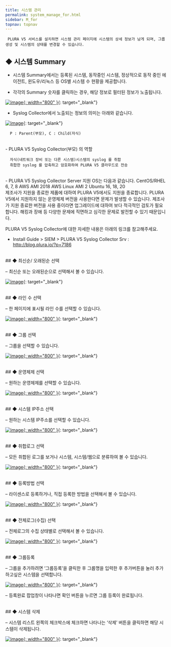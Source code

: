 ```yaml
---
title: 시스템 관리
permalink: system_manage_for.html
sidebar: M_for
topnav: topnav
---
```


     PLURA V5 서비스를 설치하면 시스템 관리 페이지에 시스템의 상세 정보가 남게 되며, 그룹 생성 및 시스템의 상태를 변경할 수 있습니다.


## ◆ 시스템 Summary

- 시스템 Summary에서는 등록된 시스템, 동작중인 시스템, 정상적으로 동작 중인 에이전트, 윈도우/리눅스 등 OS별 시스템 수 현황을 제공합니다.

- 각각의 Summary 숫자를 클릭하는 경우, 해당 정보로 필터된 정보가 노출됩니다.

[![image](/docs/images/Manual/forensic/system/1.png){: width="800" }](/docs/images/Manual/forensic/system/1.png){: target="_blank"}

- Syslog Collector에서 노출되는 정보의 의미는 아래와 같습니다.

[![image](/docs/images/Manual/forensic/system/2.png)](/docs/images/Manual/forensic/system/2.png){: target="_blank"}

      P : Parent(부모), C : Child(자식)

<br />
- PLURA V5 Syslog Collector(부모) 의 역할

      자식(네트워크 장비 또는 다른 시스템)시스템의 syslog 를 취합
      취합한 syslog 를 압축하고 암호화하여 PLURA V5 클라우드로 전송

<br />
- PLURA V5 Syslog Collector Server 지원 OS는 다음과 같습니다.
      CentOS/RHEL 6, 7, 8
      AWS AMI 2018
      AWS Linux AMI 2
      Ubuntu 16, 18, 20

<br />
     제조사가 지원을 종료한 제품에 대하여 PLURA V5에서도 지원을 종료합니다.
     PLURA V5에서 지원하지 않는 운영체제 버전을 사용한다면 문제가 발생할 수 있습니다.
     제조사가 지원 종료한 버전을 사용 중이라면 업그레이드에 대하여 보다 적극적인 검토가 필요합니다. 해킹과 장애 등 다양한 문제에 직면하고 심각한 문제로 발전할 수 있기 때문입니다.

PLURA V5 Syslog Collector에 대한 자세한 내용은 아래의 링크를 참고해주세요.
- Install Guide > SIEM > PLURA V5 Syslog Collector Srv  : http://blog.plura.io/?p=7186

<br />
## ◆ 최신순/ 오래된순 선택

– 최신순 또는 오래된순으로 선택해서 볼 수 있습니다.

[![image](/docs/images/Manual/forensic/system/3.png)](/docs/images/Manual/forensic/system/3.png){: target="_blank"}

<br />
## ◆ 라인 수 선택

– 한 페이지에 표시될 라인 수를 선택할 수 있습니다.

[![image](/docs/images/Manual/forensic/system/4.png){: width="800" }](/docs/images/Manual/forensic/system/4.png){: target="_blank"}

<br />
## ◆ 그룹 선택

– 그룹을 선택할 수 있습니다.

[![image](/docs/images/Manual/forensic/system/5.png){: width="800" }](/docs/images/Manual/forensic/system/5.png){: target="_blank"}

<br />
## ◆ 운영체제 선택

– 원하는 운영체제를 선택할 수 있습니다.

[![image](/docs/images/Manual/forensic/system/6.png){: width="800" }](/docs/images/Manual/forensic/system/6.png){: target="_blank"}
 
<br />
## ◆ 시스템 IP주소 선택

– 원하는 시스템 IP주소를 선택할 수 있습니다.

[![image](/docs/images/Manual/forensic/system/7.png){: width="800" }](/docs/images/Manual/forensic/system/7.png){: target="_blank"}

<br />
## ◆ 취합로그 선택

– 모든 취합된 로그를 보거나 시스템, 시스템/웹으로 분류하여 볼 수 있습니다.

[![image](/docs/images/Manual/forensic/system/8.png){: width="800" }](/docs/images/Manual/forensic/system/8.png){: target="_blank"}

<br />
## ◆ 등록방법 선택

– 라이센스로 등록하거나, 직접 등록한 방법을 선택해서 볼 수 있습니다.

[![image](/docs/images/Manual/forensic/system/9.png){: width="800" }](/docs/images/Manual/forensic/system/9.png){: target="_blank"}
 
<br />
## ◆ 전체로그(수집) 선택

– 전체로그의 수집 상태별로 선택해서 볼 수 있습니다.

[![image](/docs/images/Manual/forensic/system/10.png){: width="800" }](/docs/images/Manual/forensic/system/10.png){: target="_blank"}
 
<br />
## ◆ 그룹등록

– 그룹을 추가하려면 ‘그룹등록’을 클릭한 후 그룹명을 입력한 후 추가버튼을 눌러 추가하고싶은 시스템을 선택합니다.

[![image](/docs/images/Manual/forensic/system/11.png){: width="800" }](/docs/images/Manual/forensic/system/11.png){: target="_blank"}

– 등록완료 팝업창이 나타나면 확인 버튼을 누르면 그룹 등록이 완료됩니다.

 
<br />
## ◆ 시스템 삭제

– 시스템 리스트 왼쪽의 체크박스에 체크하면 나타나는 ‘삭제’ 버튼을 클릭하면 해당 시스템이 삭제됩니다.

[![image](/docs/images/Manual/forensic/system/12.png){: width="800" }](/docs/images/Manual/forensic/system/12.png){: target="_blank"}

 